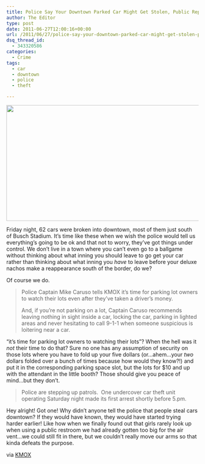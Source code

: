 ```yaml
---
title: Police Say Your Downtown Parked Car Might Get Stolen, Public Replies With “Duh.”
author: The Editor
type: post
date: 2011-06-27T12:00:16+00:00
url: /2011/06/27/police-say-your-downtown-parked-car-might-get-stolen-public-replies-with-duh/
dsq_thread_id:
  - 343320586
categories:
  - Crime
tags:
  - car
  - downtown
  - police
  - theft

---
```

[<img class="aligncenter size-full wp-image-10171" title="Big Bad Burglar" src="http://media.punchingkitty.com/wordpress/2011/06/car-theft.jpeg" alt="" width="600" height="304" />][1]

Friday night, 62 cars were broken into downtown, most of them just south of Busch Stadium. It&#8217;s time like these when we wish the police would tell us everything&#8217;s going to be ok and that not to worry, they&#8217;ve got things under control. We don&#8217;t live in a town where you can&#8217;t even go to a ballgame without thinking about what inning you should leave to go get your car rather than thinking about what inning you _have_ to leave before your deluxe nachos make a reappearance south of the border, do we?

Of course we do.

> Police Captain Mike Caruso tells KMOX it’s time for parking lot owners to watch their lots even after they’ve taken a driver’s money.
> 
> And, if you’re not parking on a lot, Captain Caruso recommends leaving nothing in sight inside a car, locking the car, parking in lighted areas and never hesitating to call 9-1-1 when someone suspicious is loitering near a car.

&#8220;it&#8217;s time for parking lot owners to watching their lots&#8221;? When the hell was it _not_ their time to do that? Sure no one has any assumption of security on those lots where you have to fold up your five dollars (or&#8230;ahem&#8230;your _two_ dollars folded over a bunch of times because how would they know?!) and put it in the corresponding parking space slot, but the lots for $10 and up with the attendant in the little booth? Those should give you peace of mind&#8230;but they don&#8217;t.

> Police are stepping up patrols.  One undercover car theft unit operating Saturday night made its first arrest shortly before 5.pm.

Hey alright! Got one! Why didn&#8217;t anyone tell the police that people steal cars downtown? If they would have known, they would have started trying harder earlier! Like how when we finally found out that girls rarely look up when using a public restroom we had already gotten too big for the air vent&#8230;we could still fit in there, but we couldn&#8217;t really move our arms so that kinda defeats the purpose.

via <a href="http://stlouis.cbslocal.com/2011/06/25/downtown-car-thieves-hit-62-vehicles-friday-night/" target="_blank">KMOX</a>

 [1]: http://media.punchingkitty.com/wordpress/2011/06/car-theft.jpeg